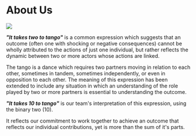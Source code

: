 # About Us

<img src="https://https://github.com/Rob-coder/Coding-Competition/tree/master/images/10 to Tango.jpg" />

**_"It takes two to tango"_** is a common expression which suggests that an outcome
(often one with shocking or negative consequences) cannot be wholly attributed to 
the actions of just one individual, but rather reflects the dynamic between two 
or more actors whose actions are linked.

The tango is a dance which requires two partners moving in relation to each other, 
sometimes in tandem, sometimes independently, or even in opposition to each other.
The meaning of this expression has been extended to include any situation in which
an understanding of the role played by two or more partners is essential to 
understanding the outcome.

**_"It takes 10 to tango"_** is our team's interpretation of this expression, 
using the binary two (10).

It reflects our commitment to work together to achieve 
an outcome that reflects our individual contributions, yet is more than the sum
of it's parts.
